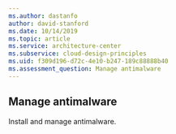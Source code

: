 ```yaml
---
ms.author: dastanfo
author: david-stanford
ms.date: 10/14/2019
ms.topic: article
ms.service: architecture-center
ms.subservice: cloud-design-principles
ms.uid: f309d196-d72c-4e10-b247-189c88888b40
ms.assessment_question: Manage antimalware
---
```

## Manage antimalware

Install and manage antimalware.
